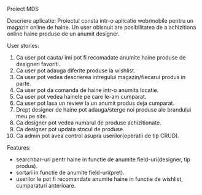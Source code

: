 Proiect MDS

  Descriere aplicatie:
  Proiectul consta intr-o aplicatie web/mobile pentru un magazin online de haine. Un user obisnuit are posibilitatea de a achizitiona online haine  produse de un anumit designer.

  User stories:
1.	Ca user pot cauta/ imi pot fi recomadate anumite haine produse de designeri favoriti.
2.	Ca user pot adauga diferite produse la wishlist.
3.	Ca user pot vedea descrierea intregului magazin/fiecarui produs in parte.
4.	Ca user pot da comanda de haine intr-o anumita locatie.
5.	Ca user pot vedea hainele pe care le-am cumparat.
6.	Ca user pot lasa un review la un anumit produs deja cumparat.
7.	Drept designer de haine pot adauga/sterge noi produse ale brandului meu pe site.
8.	Ca designer pot vedea numarul de produse achizitionate.
9.	Ca designer pot updata stocul de produse.
10.	Ca admin pot avea control asupra userilor(operatii de tip CRUD).

  Features:
- searchbar-uri pentr haine in functie de anumite field-uri(designer, tip produs).
- sortari in functie de anumite field-uri(pret).
- userilor le pot fi recomandate anumite haine in functie de wishlist, cumparaturi anterioare.








